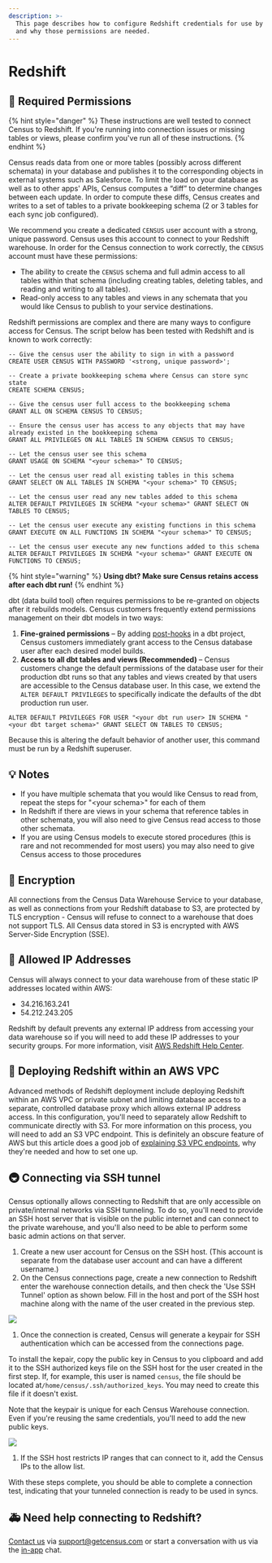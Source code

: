 ```yaml
---
description: >-
  This page describes how to configure Redshift credentials for use by Census
  and why those permissions are needed.
---
```


# Redshift

## 🔐 Required Permissions

{% hint style="danger" %}
These instructions are well tested to connect Census to Redshift. If you're running into connection issues or missing tables or views, please confirm you've run all of these instructions.
{% endhint %}

Census reads data from one or more tables \(possibly across different schemata\) in your database and publishes it to the corresponding objects in external systems such as Salesforce. To limit the load on your database as well as to other apps' APIs, Census computes a “diff” to determine changes between each update. In order to compute these diffs, Census creates and writes to a set of tables to a private bookkeeping schema \(2 or 3 tables for each sync job configured\).

We recommend you create a dedicated `CENSUS` user account with a strong, unique password. Census uses this account to connect to your Redshift warehouse. In order for the Census connection to work correctly, the `CENSUS` account must have these permissions:

* The ability to create the `CENSUS` schema and full admin access to all tables within that schema \(including creating tables, deleting tables, and reading and writing to all tables\).
* Read-only access to any tables and views in any schemata that you would like Census to publish to your service destinations.

Redshift permissions are complex and there are many ways to configure access for Census. The script below has been tested with Redshift and is known to work correctly:

```text
-- Give the census user the ability to sign in with a password
CREATE USER CENSUS WITH PASSWORD '<strong, unique password>';

-- Create a private bookkeeping schema where Census can store sync state
CREATE SCHEMA CENSUS;

-- Give the census user full access to the bookkeeping schema
GRANT ALL ON SCHEMA CENSUS TO CENSUS;

-- Ensure the census user has access to any objects that may have already existed in the bookkeeping schema
GRANT ALL PRIVILEGES ON ALL TABLES IN SCHEMA CENSUS TO CENSUS;

-- Let the census user see this schema
GRANT USAGE ON SCHEMA "<your schema>" TO CENSUS;

-- Let the census user read all existing tables in this schema
GRANT SELECT ON ALL TABLES IN SCHEMA "<your schema>" TO CENSUS;

-- Let the census user read any new tables added to this schema
ALTER DEFAULT PRIVILEGES IN SCHEMA "<your schema>" GRANT SELECT ON TABLES TO CENSUS;

-- Let the census user execute any existing functions in this schema
GRANT EXECUTE ON ALL FUNCTIONS IN SCHEMA "<your schema>" TO CENSUS;

-- Let the census user execute any new functions added to this schema
ALTER DEFAULT PRIVILEGES IN SCHEMA "<your schema>" GRANT EXECUTE ON FUNCTIONS TO CENSUS;
```

{% hint style="warning" %}
**Using dbt? Make sure Census retains access after each dbt run!**
{% endhint %}

dbt \(data build tool\) often requires permissions to be re-granted on objects after it rebuilds models. Census customers frequently extend permissions management on their dbt models in two ways:

1. **Fine-grained permissions** – By adding [post-hooks](https://docs.getdbt.com/reference/resource-configs/pre-hook-post-hook#grant-privileges-on-a-directory-of-models) in a dbt project, Census customers immediately grant access to the Census database user after each desired model builds.
2. **Access to all dbt tables and views \(Recommended\)** – Census customers change the default permissions of the database user for their production dbt runs so that any tables and views created by that users are accessible to the Census database user. In this case, we extend the `ALTER DEFAULT PRIVILEGES` to specifically indicate the defaults of the dbt production run user. 

```text
ALTER DEFAULT PRIVILEGES FOR USER "<your dbt run user> IN SCHEMA "<your dbt target schema>" GRANT SELECT ON TABLES TO CENSUS;
```

Because this is altering the default behavior of another user, this command must be run by a Redshift superuser.

## 💡 Notes

* If you have multiple schemata that you would like Census to read from, repeat the steps for "&lt;your schema&gt;" for each of them
* In Redshift if there are views in your schema that reference tables in other schemata, you will also need to give Census read access to those other schemata. 
* If you are using Census models to execute stored procedures \(this is rare and not recommended for most users\) you may also need to give Census access to those procedures

## 🔑 Encryption

All connections from the Census Data Warehouse Service to your database, as well as connections from your Redshift database to S3, are protected by TLS encryption - Census will refuse to connect to a warehouse that does not support TLS. All Census data stored in S3 is encrypted with AWS Server-Side Encryption \(SSE\).

## 🚦 Allowed IP Addresses

Census will always connect to your data warehouse from of these static IP addresses located within AWS:

* 34.216.163.241
* 54.212.243.205

Redshift by default prevents any external IP address from accessing your data warehouse so if you will need to add these IP addresses to your security groups. For more information, visit [AWS Redshift Help Center](https://docs.aws.amazon.com/redshift/latest/mgmt/working-with-security-groups.html).

## 🌌 Deploying Redshift within an AWS VPC

Advanced methods of Redshift deployment include deploying Redshift within an AWS VPC or private subnet and limiting database access to a separate, controlled database proxy which allows external IP address access. In this configuration, you'll need to separately allow Redshift to communicate directly with S3. For more information on this process, you will need to add an S3 VPC endpoint. This is definitely an obscure feature of AWS but this article does a good job of [explaining S3 VPC endpoints](https://tomgregory.com/when-to-use-an-aws-s3-vpc-endpoint/), why they're needed and how to set one up.

## 🚇 Connecting via SSH tunnel

Census optionally allows connecting to Redshift that are only accessible on private/internal networks via SSH tunneling. To do so, you'll need to provide an SSH host server that is visible on the public internet and can connect to the private warehouse, and you'll also need to be able to perform some basic admin actions on that server.

1. Create a new user account for Census on the SSH host. \(This account is separate from the database user account and can have a different username.\)
2. On the Census connections page, create a new connection to Redshift enter the warehouse connection details, and then check the 'Use SSH Tunnel' option as shown below.  Fill in the host and port of the SSH host machine along with the name of the user created in the previous step.

![](../.gitbook/assets/redshift_pg_1.png)

1. Once the connection is created, Census will generate a keypair for SSH authentication which can be accessed from the connections page. 

To install the kepair, copy the public key in Census to you clipboard and add it to the SSH authorized keys file on the SSH host for the user created in the first step. If, for example, this user is named `census`, the file should be located at`/home/census/.ssh/authorized_keys`. You may need to create this file if it doesn't exist.

Note that the keypair is unique for each Census Warehouse connection. Even if you're reusing the same credentials, you'll need to add the new public keys.

![](../.gitbook/assets/redshift_pg_2.png)

1. If the SSH host restricts IP ranges that can connect to it, add the Census IPs to the allow list.

With these steps complete, you should be able to complete a connection test, indicating that your tunneled connection is ready to be used in syncs.

## 🚑 Need help connecting to Redshift?

[Contact us](mailto:support@getcensus.com) via support@getcensus.com or start a conversation with us via the [in-app](https://app.getcensus.com) chat.

